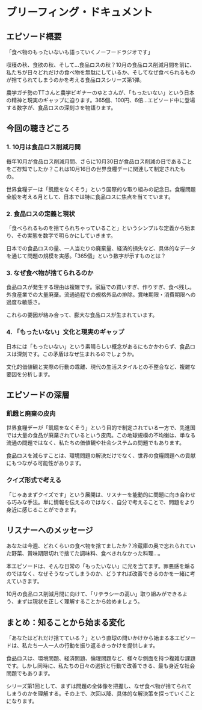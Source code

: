# ブリーフィング・ドキュメント

## エピソード概要

「食べ物のもったいないも語っていくノーフードラジオです」

収穫の秋、食欲の秋、そして...食品ロスの秋？10月の食品ロス削減月間を前に、私たちが日々どれだけの食べ物を無駄にしているか、そしてなぜ食べられるものが捨てられてしまうのかを考える食品ロスシリーズ第1弾。

農学ガチ勢のTTさんと農学ビギナーのゆとさんが、「もったいない」という日本の精神と現実のギャップに迫ります。365個、100円、6倍...エピソード中に登場する数字が、食品ロスの深刻さを物語ります。

## 今回の聴きどころ

### 1. 10月は食品ロス削減月間

毎年10月が食品ロス削減月間、さらに10月30日が食品ロス削減の日であることをご存知でしたか？これは10月16日の世界食糧デーに関連して制定されたもの。

世界食糧デーは「飢餓をなくそう」という国際的な取り組みの記念日。食糧問題全般を考える月として、日本では特に食品ロスに焦点を当てています。

### 2. 食品ロスの定義と現状

「食べられるものを捨てられちゃっていること」というシンプルな定義から始まり、その実態を数字で明らかにしていきます。

日本での食品ロスの量、一人当たりの廃棄量、経済的損失など、具体的なデータを通じて問題の規模を実感。「365個」という数字が示すものとは？

### 3. なぜ食べ物が捨てられるのか

食品ロスが発生する理由は複雑です。家庭での買いすぎ、作りすぎ、食べ残し。外食産業での大量廃棄。流通過程での規格外品の排除。賞味期限・消費期限への過度な敏感さ。

これらの要因が絡み合って、膨大な食品ロスが生まれています。

### 4. 「もったいない」文化と現実のギャップ

日本には「もったいない」という素晴らしい概念があるにもかかわらず、食品ロスは深刻です。この矛盾はなぜ生まれるのでしょうか。

文化的価値観と実際の行動の乖離、現代の生活スタイルとの不整合など、複雑な要因を分析します。

## エピソードの深層

### 飢餓と廃棄の皮肉

世界食糧デーが「飢餓をなくそう」という目的で制定されている一方で、先進国では大量の食品が廃棄されているという皮肉。この地球規模の不均衡は、単なる流通の問題ではなく、私たちの価値観や社会システムの問題でもあります。

食品ロスを減らすことは、環境問題の解決だけでなく、世界の食糧問題への貢献にもつながる可能性があります。

### クイズ形式で考える

「じゃあまずクイズです」という展開は、リスナーを能動的に問題に向き合わせる巧みな手法。単に情報を伝えるのではなく、自分で考えることで、問題をより身近に感じることができます。

## リスナーへのメッセージ

あなたは今週、どれくらいの食べ物を捨てましたか？冷蔵庫の奥で忘れられていた野菜、賞味期限切れで捨てた調味料、食べきれなかった料理...。

本エピソードは、そんな日常の「もったいない」に光を当てます。罪悪感を煽るのではなく、なぜそうなってしまうのか、どうすれば改善できるのかを一緒に考えていきます。

10月の食品ロス削減月間に向けて、「リテラシーの高い」取り組みができるよう、まずは現状を正しく理解することから始めましょう。

## まとめ：知ることから始まる変化

「あなたはどれだけ捨てている？」という直球の問いかけから始まる本エピソードは、私たち一人一人の行動を振り返るきっかけを提供します。

食品ロスは、環境問題、経済問題、倫理問題など、様々な側面を持つ複雑な課題です。しかし同時に、私たちの日々の選択と行動で改善できる、最も身近な社会問題でもあります。

シリーズ第1回として、まずは問題の全体像を把握し、なぜ食べ物が捨てられてしまうのかを理解する。その上で、次回以降、具体的な解決策を探っていくことになります。